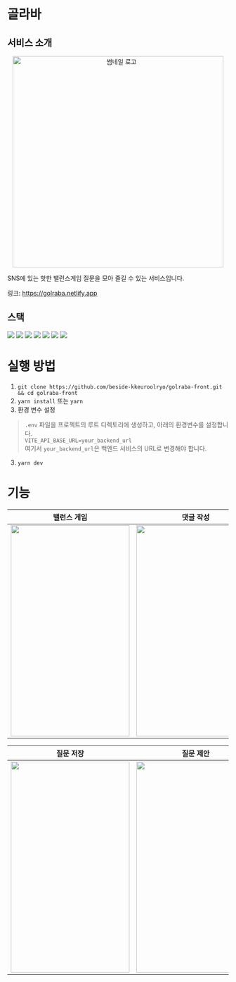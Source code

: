 # 골라바
## 서비스 소개
<p align="center">
  <img width="480" alt="썸네일 로고" src="https://github.com/beside-kkeuroolryo/golraba-front/assets/67093357/4945fedb-054e-4e9c-8b30-1479b28756c4">  
</p>

SNS에 있는 핫한 밸런스게임 질문을 모아 즐길 수 있는 서비스입니다.  
  
링크: https://golraba.netlify.app
## 스택
<img src="https://img.shields.io/badge/react-61DAFB?style=for-the-badge&logo=react&logoColor=white"> <img src="https://img.shields.io/badge/typescript-3178C6?style=for-the-badge&logo=typescript&logoColor=white"> <img src="https://img.shields.io/badge/react%20query-FF4154?style=for-the-badge&logo=reactquery&logoColor=white"> <img src="https://img.shields.io/badge/TailwindCSS-06B6D4?&style=for-the-badge&logo=TailwindCSS&logoColor=white"> <img src="https://img.shields.io/badge/Axios-5A29E4.svg?&style=for-the-badge&logo=axios&logoColor=white"> <img src="https://img.shields.io/badge/ESLINT-4B32C3?&style=for-the-badge&logo=ESLint&logoColor=white"> <img src="https://img.shields.io/badge/PRETTIER-F7B93E?&style=for-the-badge&logo=Prettier&logoColor=white">
# 실행 방법
1. `git clone https://github.com/beside-kkeuroolryo/golraba-front.git && cd golraba-front`
2. `yarn install` 또는 `yarn`
3. 환경 변수 설정
> `.env` 파일을 프로젝트의 루트 디렉토리에 생성하고, 아래의 환경변수를 설정합니다.  
> `VITE_API_BASE_URL=your_backend_url`  
> 여기서 `your_backend_url`은 백엔드 서비스의 URL로 변경해야 합니다.
3. `yarn dev`
# 기능
| 밸런스 게임 | 댓글 작성 | 댓글 삭제 |
|-------|-------|-------|
| <img src="https://github.com/beside-kkeuroolryo/golraba-front/assets/67093357/f44eac70-257a-4173-a76f-55eb31d25785" width="270" height="480"/>    | <img src="https://github.com/beside-kkeuroolryo/golraba-front/assets/67093357/85431ba0-a017-4c44-b8ab-e394b1acda50" width="270" height="480"/>    | <img src="https://github.com/beside-kkeuroolryo/golraba-front/assets/67093357/c7ab1427-a106-4fa2-8212-37e647df79d2" width="270" height="480"/>  |

| 질문 저장 | 질문 제안 | 보관함 |
|-------|-------|-------|
| <img src="https://github.com/beside-kkeuroolryo/golraba-front/assets/67093357/e9b8951a-0152-41f2-ac0b-9562a14551b9" width="270" height="480"/>  | <img src="https://github.com/beside-kkeuroolryo/golraba-front/assets/67093357/04a54469-7cfc-4657-b487-845c21ac2585" width="270" height="480"/>  | <img src="https://github.com/beside-kkeuroolryo/golraba-front/assets/67093357/b4b8d2ee-77cc-49af-ab1a-aa780e7541ba" width="270" height="480"/>  |
